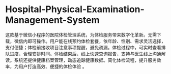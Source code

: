 # Hospital-Physical-Examination-Management-System
这款基于微信小程序的医院体检管理系统，为体检服务带来数字化革新。无需下载，微信内即可操作。用户能在线预约体检套餐，依年龄、性别、需求灵活选择，支付便捷；体检前接收项目注意事项提醒，避免疏漏。体检过程中，可实时查看排队进度，合理安排时间。体检结束后，线上快速查询报告，支持与医生线上沟通解读。系统还提供健康档案管理，动态追踪健康数据。简化体检流程，提升服务效率，为用户打造高效、便捷的体检体验 。 

